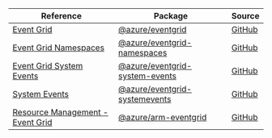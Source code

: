 | Reference | Package | Source |
|---|---|---|
|[Event Grid](eventgrid-readme.md)|[@azure/eventgrid](https://www.npmjs.com/package/@azure/eventgrid)|[GitHub](https://github.com/Azure/azure-sdk-for-js/blob/main/sdk/eventgrid/eventgrid)|
|[Event Grid Namespaces](eventgrid-namespaces-readme.md)|[@azure/eventgrid-namespaces](https://www.npmjs.com/package/@azure/eventgrid-namespaces)|[GitHub](https://github.com/Azure/azure-sdk-for-js/blob/main/sdk/eventgrid/eventgrid-namespaces)|
|[Event Grid System Events](eventgrid-system-events-readme.md)|[@azure/eventgrid-system-events](https://www.npmjs.com/package/@azure/eventgrid-system-events)|[GitHub](https://github.com/Azure/azure-sdk-for-js/blob/main/sdk/eventgrid/eventgrid-system-events)|
|[System Events](eventgrid-systemevents-readme.md)|[@azure/eventgrid-systemevents](https://www.npmjs.com/package/@azure/eventgrid-systemevents)|[GitHub](https://github.com/Azure/azure-sdk-for-js/blob/main/sdk/eventgrid/eventgrid-systemevents)|
|[Resource Management - Event Grid](arm-eventgrid-readme.md)|[@azure/arm-eventgrid](https://www.npmjs.com/package/@azure/arm-eventgrid)|[GitHub](https://github.com/Azure/azure-sdk-for-js/blob/main/sdk/eventgrid/arm-eventgrid)|
